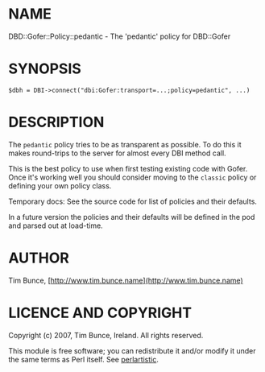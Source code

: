 # NAME

DBD::Gofer::Policy::pedantic - The 'pedantic' policy for DBD::Gofer

# SYNOPSIS

    $dbh = DBI->connect("dbi:Gofer:transport=...;policy=pedantic", ...)

# DESCRIPTION

The `pedantic` policy tries to be as transparent as possible. To do this it
makes round-trips to the server for almost every DBI method call.

This is the best policy to use when first testing existing code with Gofer.
Once it's working well you should consider moving to the `classic` policy or defining your own policy class.

Temporary docs: See the source code for list of policies and their defaults.

In a future version the policies and their defaults will be defined in the pod and parsed out at load-time.

# AUTHOR

Tim Bunce, [http://www.tim.bunce.name](http://www.tim.bunce.name)

# LICENCE AND COPYRIGHT

Copyright (c) 2007, Tim Bunce, Ireland. All rights reserved.

This module is free software; you can redistribute it and/or
modify it under the same terms as Perl itself. See [perlartistic](https://metacpan.org/pod/perlartistic).
